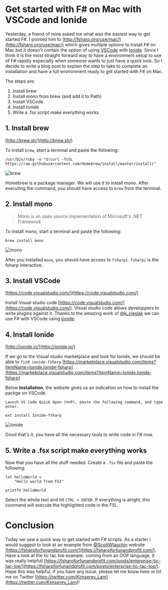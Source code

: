 # Get started with F# on Mac with VSCode and Ionide

Yesterday, a friend of mine asked me what was the easiest way to get started F#.
I pointed him to [http://fsharp.org/use/mac/](http://fsharp.org/use/mac/) which gives multiple options to install F# on Mac but it doesn't contain the option
of using [VSCode](https://code.visualstudio.com/) with [Ionide](http://ionide.io/).
Since I think it is the most straight forward way to have a environment setup to use of F# rapidly especially when someone wants to just have a quick look.
So I decide to write a blog post to explain the step to take to complete an installation and have a full environment ready to get started with F# on Mac.

The steps are:
1. Install brew
2. Install mono from brew (and add it to Path)
3. Install VSCode
4. Install Ionide
5. Write a .fsx script make everything works

## 1. Install brew

[http://brew.sh/](http://brew.sh/)

To install `brew`, start a terminal and paste the following:

```
/usr/bin/ruby -e "$(curl -fsSL https://raw.githubusercontent.com/Homebrew/install/master/install)"
```

![brew](https://2.bp.blogspot.com/-MCdhqT2VVGE/Vxf5gXg719I/AAAAAAAAAGI/FmlU3mhjblQemL2FKIYjmXUDJLjaMeDdACLcB/s1600/brew.png)

Homebrew is a package manager. We will use it to install mono.
After executing the command, you should have access to `brew` from the terminal.

## 2. Install mono

> Mono is an open source implementation of Microsoft's .NET Framework

To install mono, start a terminal and paste the following:

```
brew install mono
```

![mono](https://3.bp.blogspot.com/-EQP6-tULonI/Vxf5hk9yjpI/AAAAAAAAAGQ/pKmEGwdBzxoC_skP-otcXYga1WdZleDJgCKgB/s1600/mono.png)

After you installed `mono`, you should have access to `fsharpi`.
`fsharpi` is the fsharp interactive.

## 3. Install VSCode

[https://code.visualstudio.com/](https://code.visualstudio.com/)

Install Visual studio code [https://code.visualstudio.com/](https://code.visualstudio.com/).
Visual studio code allows developpers to write plugins against it.
Thanks to the amazing work of [@k_cieslak](https://twitter.com/k_cieslak) we can use F# with VSCode using [Ionide](http://ionide.io/).

## 4. Install Ionide

[http://ionide.io/](http://ionide.io/)

If we go to the Visual studio marketplace and look for Ionide,
we should be able to `find ionide-fsharp` [https://marketplace.visualstudio.com/items?itemName=Ionide.Ionide-fsharp](https://marketplace.visualstudio.com/items?itemName=Ionide.Ionide-fsharp)

Below __Installation__, the website gives us an indication on how to install the packge on VSCode.

```
Launch VS Code Quick Open (⌘+P), paste the following command, and type enter.

ext install Ionide-fsharp
```

![ionide](https://3.bp.blogspot.com/-4AbVmTg0EW8/Vxf5gYrsSaI/AAAAAAAAAGE/e02IqTqaMxoiPYZ_2iRpzN-PtfYWuCWWQCKgB/s1600/ionide_install_on_vscode.png)

Good that's it, you have all the necessary tools to write code in F# now.

## 5. Write a .fsx script make everything works

Now that you have all the stuff needed. Create a `.fsx` file and paste the following:

```
let helloWorld =
    "Hello world from FSI"

printfn helloWorld
```

Select the whole text and hit `CTRL + ENTER`.
If everything is alright, this command will execute the highlighted code in the FSI.

# Conclusion

Today we saw a quick way to get started with F# scripts. As a starter I would suggest to look at an example from [@ScottWlaschin](https://twitter.com/ScottWlaschin) website [https://fsharpforfunandprofit.com/](https://fsharpforfunandprofit.com/). Have a look at the tic tac toe example. coming from an OOP language, it was really helpfull [https://fsharpforfunandprofit.com/posts/enterprise-tic-tac-toe/](https://fsharpforfunandprofit.com/posts/enterprise-tic-tac-toe/).
Hope this was helpful, if you have any issue, please let me know here or hit me on Twitter [https://twitter.com/Kimserey_Lam](https://twitter.com/Kimserey_Lam)!
